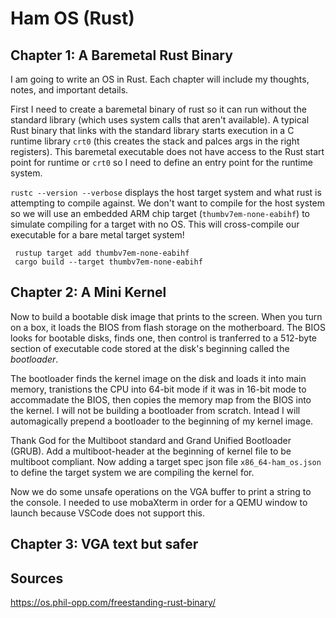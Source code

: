 # Ham OS (Rust)

## Chapter 1: A Baremetal Rust Binary

I am going to write an OS in Rust. Each chapter will include my thoughts, notes, and important details.

First I need to create a baremetal binary of rust so it can run without the standard library (which uses system calls that aren't available). A typical Rust binary that links with the standard library starts execution in a C runtime library `crt0` (this creates the stack and palces args in the right registers). This baremetal executable does not have access to the Rust start point for runtime or `crt0` so I need to define an entry point for the runtime system.

`rustc --version --verbose` displays the host target system and what rust is attempting to compile against. We don't want to compile for the host system so we will use an embedded ARM chip target (`thumbv7em-none-eabihf`) to simulate compiling for a target with no OS.
This will cross-compile our executable for a bare metal target system!

```
 rustup target add thumbv7em-none-eabihf
 cargo build --target thumbv7em-none-eabihf
```

## Chapter 2: A Mini Kernel

Now to build a bootable disk image that prints to the screen. When you turn on a box, it loads the BIOS from flash storage on the motherboard. The BIOS looks for bootable disks, finds one, then control is tranferred to a 512-byte section of executable code stored at the disk's beginning called the _bootloader_.

The bootloader finds the kernel image on the disk and loads it into main memory, tranistions the CPU into 64-bit mode if it was in 16-bit mode to accommadate the BIOS, then copies the memory map from the BIOS into the kernel. I will not be building a bootloader from scratch. Intead I will automagically prepend a bootloader to the beginning of my kernel image.

Thank God for the Multiboot standard and Grand Unified Bootloader (GRUB). Add a multiboot-header at the beginning of kernel file to be multiboot compliant.
Now adding a target spec json file `x86_64-ham_os.json` to define the target system we are compiling the kernel for.

Now we do some unsafe operations on the VGA buffer to print a string to the console. I needed to use mobaXterm in order for a QEMU window to launch because VSCode does not support this.

## Chapter 3: VGA text but safer



## Sources

https://os.phil-opp.com/freestanding-rust-binary/